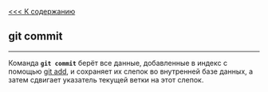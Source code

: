 [<<< К содержанию](readme.md)

## **git commit**

***

Команда **`git commit`** берёт все данные, добавленные в индекс с помощью [git add](/add.md), и сохраняет их слепок во внутренней базе данных, а затем сдвигает указатель текущей ветки на этот слепок.  
